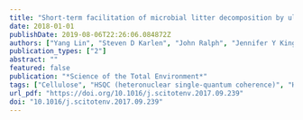 ```yaml
---
title: "Short-term facilitation of microbial litter decomposition by ultraviolet radiation"
date: 2018-01-01
publishDate: 2019-08-06T22:26:06.084872Z
authors: ["Yang Lin", "Steven D Karlen", "John Ralph", "Jennifer Y King"]
publication_types: ["2"]
abstract: ""
featured: false
publication: "*Science of the Total Environment*"
tags: ["Cellulose", "HSQC (heteronuclear single-quantum coherence)", "Hemicellulose", "NMR (nuclear magnetic resonance)", "Photo-oxidation", "Photodegradation"]
url_pdf: "https://doi.org/10.1016/j.scitotenv.2017.09.239"
doi: "10.1016/j.scitotenv.2017.09.239"
---
```


